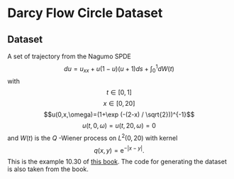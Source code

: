 # Darcy Flow Circle Dataset

## Dataset

A set of trajectory from the Nagumo SPDE
$$du=u_{x x}+u(1-u)(u+1)ds+\int_{0}^{1}dW(t)$$
with 
$$t\in [0,1]$$
$$x\in [0,20]$$
$$u(0,x,\omega)=(1+\exp (-(2-x) / \sqrt{2}))^{-1}$$
$$u(t,0,\omega)=u(t,20,\omega)=0$$
and $W(t)$ is the $Q$ -Wiener process on  $L^2(0, 20)$ with kernel 
$$q(x, y)=\mathrm{e}^{-|x-y|}.$$
This is the example 10.30 of [this book](https://www.cambridge.org/core/books/an-introduction-to-computational-stochastic-pdes/01A784303F5C86644A25BFB138923090). The code for generating the dataset is also taken from the book.
